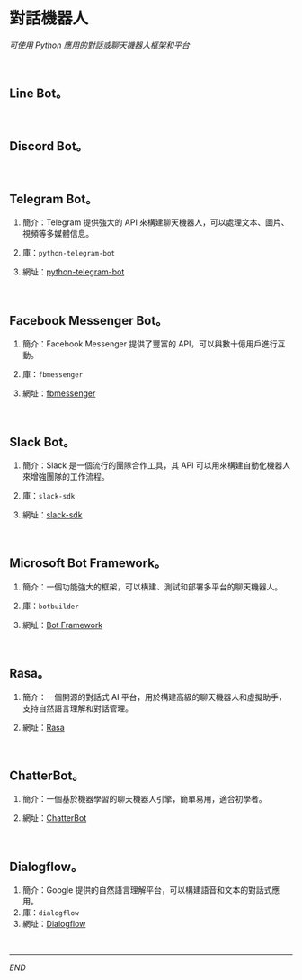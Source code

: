 # 對話機器人

_可使用 Python 應用的對話或聊天機器人框架和平台_

<br>

## Line Bot。

<br>

## Discord Bot。

<br>

## Telegram Bot。

1. 簡介：Telegram 提供強大的 API 來構建聊天機器人，可以處理文本、圖片、視頻等多媒體信息。

2. 庫：`python-telegram-bot`

3. 網址：[python-telegram-bot](https://python-telegram-bot.readthedocs.io/)

<br>

## Facebook Messenger Bot。

1. 簡介：Facebook Messenger 提供了豐富的 API，可以與數十億用戶進行互動。

2. 庫：`fbmessenger`

3. 網址：[fbmessenger](https://github.com/davidchua/fbmessenger)

<br>

## Slack Bot。

1. 簡介：Slack 是一個流行的團隊合作工具，其 API 可以用來構建自動化機器人來增強團隊的工作流程。

2. 庫：`slack-sdk`

3. 網址：[slack-sdk](https://slack.dev/python-slack-sdk/)

<br>

## Microsoft Bot Framework。

1. 簡介：一個功能強大的框架，可以構建、測試和部署多平台的聊天機器人。

2. 庫：`botbuilder`

3. 網址：[Bot Framework](https://dev.botframework.com/)

<br>

## Rasa。

1. 簡介：一個開源的對話式 AI 平台，用於構建高級的聊天機器人和虛擬助手，支持自然語言理解和對話管理。

2. 網址：[Rasa](https://rasa.com/)

<br>

## ChatterBot。

1. 簡介：一個基於機器學習的聊天機器人引擎，簡單易用，適合初學者。

2. 網址：[ChatterBot](https://chatterbot.readthedocs.io/)

<br>

## Dialogflow。

1. 簡介：Google 提供的自然語言理解平台，可以構建語音和文本的對話式應用。
2. 庫：`dialogflow`
3. 網址：[Dialogflow](https://cloud.google.com/dialogflow)

<br>

___

_END_